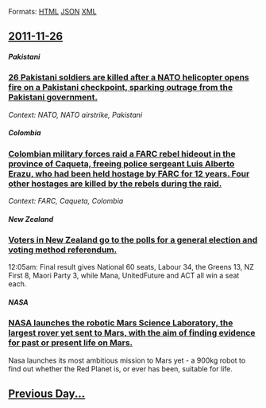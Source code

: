 
Formats: [HTML](2011/11/26/index.html)  [JSON](2011/11/26/index.json)  [XML](2011/11/26/index.xml)  

## [2011-11-26](/news/2011/11/26/index.md)

##### Pakistani
### [26 Pakistani soldiers are killed after a NATO helicopter opens fire on a Pakistani checkpoint, sparking outrage from the Pakistani government. ](/news/2011/11/26/26-pakistani-soldiers-are-killed-after-a-nato-helicopter-opens-fire-on-a-pakistani-checkpoint-sparking-outrage-from-the-pakistani-governmen.md)
_Context: NATO, NATO airstrike, Pakistani_

##### Colombia
### [Colombian military forces raid a FARC rebel hideout in the province of Caqueta, freeing police sergeant Luis Alberto Erazu, who had been held hostage by FARC for 12 years. Four other hostages are killed by the rebels during the raid. ](/news/2011/11/26/colombian-military-forces-raid-a-farc-rebel-hideout-in-the-province-of-caqueta-freeing-police-sergeant-luis-alberto-erazu-who-had-been-he.md)
_Context: FARC, Caqueta, Colombia_

##### New Zealand
### [Voters in New Zealand go to the polls for a general election and voting method referendum. ](/news/2011/11/26/voters-in-new-zealand-go-to-the-polls-for-a-general-election-and-voting-method-referendum.md)
12:05am: Final result gives National 60 seats, Labour 34, the Greens 13, NZ First 8, Maori Party 3, while Mana, UnitedFuture and ACT all win a seat each.

##### NASA
### [NASA launches the robotic Mars Science Laboratory, the largest rover yet sent to Mars, with the aim of finding evidence for past or present life on Mars. ](/news/2011/11/26/nasa-launches-the-robotic-mars-science-laboratory-the-largest-rover-yet-sent-to-mars-with-the-aim-of-finding-evidence-for-past-or-present.md)
Nasa launches its most ambitious mission to Mars yet - a 900kg robot to find out whether the Red Planet is, or ever has been, suitable for life.

## [Previous Day...](/news/2011/11/25/index.md)

